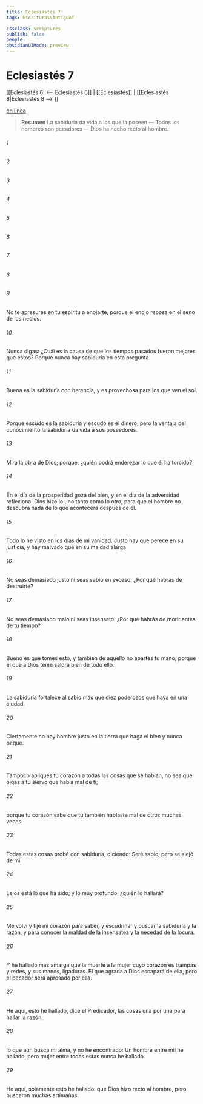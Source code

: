 ```yaml
---
title: Eclesiastés 7
tags: Escrituras\AntiguoT

cssclass: scriptures
publish: false
people:
obsidianUIMode: preview
---
```


# Eclesiastés 7
[[Eclesiastés 6| <-- Eclesiastés 6]] | [[Eclesiastés]] | [[Eclesiastés 8|Eclesiastés 8 --> ]]

[en línea](https://churchofjesuschrist.org/study/scriptures/ot/eccl/7?lang=spa)

> __Resumen__
La sabiduría da vida a los que la poseen — Todos los hombres son pecadores — Dios ha hecho recto al hombre.

###### 1 


###### 2 


###### 3 


###### 4 


###### 5 


###### 6 


###### 7 


###### 8 


###### 9 
No te apresures en tu espíritu a enojarte, porque el enojo reposa en el seno de los necios.

###### 10 
Nunca digas: ¿Cuál es la causa de que los tiempos pasados fueron mejores que estos? Porque nunca hay sabiduría en esta pregunta.

###### 11 
Buena es la sabiduría con herencia, y es provechosa para los que ven el sol.

###### 12 
Porque escudo es la sabiduría y escudo es el dinero, pero la ventaja del conocimiento  la sabiduría da vida a sus poseedores.

###### 13 
Mira la obra de Dios; porque, ¿quién podrá enderezar lo que él ha torcido?

###### 14 
En el día de la prosperidad goza del bien, y en el día de la adversidad reflexiona. Dios hizo lo uno tanto como lo otro, para que el hombre no descubra nada de lo que acontecerá después de él.

###### 15 
Todo lo he visto en los días de mi vanidad. Justo hay que perece en su justicia, y hay malvado que en su maldad alarga 

###### 16 
No seas demasiado justo ni seas sabio en exceso. ¿Por qué habrás de destruirte?

###### 17 
No seas demasiado malo ni seas insensato. ¿Por qué habrás de morir antes de tu tiempo?

###### 18 
Bueno es que tomes esto, y también de aquello no apartes tu mano; porque el que a Dios teme saldrá bien de todo ello.

###### 19 
La sabiduría fortalece al sabio más que diez poderosos que haya en una ciudad.

###### 20 
Ciertamente no hay hombre justo en la tierra que haga el bien y nunca peque.

###### 21 
Tampoco apliques tu corazón a todas las cosas que se hablan, no sea que oigas a tu siervo que habla mal de ti;

###### 22 
porque tu corazón sabe que tú también hablaste mal de otros muchas veces.

###### 23 
Todas estas cosas probé con sabiduría, diciendo: Seré sabio, pero  se alejó de mí.

###### 24 
Lejos está lo que ha sido; y lo muy profundo, ¿quién lo hallará?

###### 25 
Me volví y fijé mi corazón para saber, y escudriñar y buscar la sabiduría y la razón, y para conocer la maldad de la insensatez y la necedad de la locura.

###### 26 
Y he hallado más amarga que la muerte a la mujer cuyo corazón es trampas y redes, y sus manos, ligaduras. El que agrada a Dios escapará de ella, pero el pecador será apresado por ella.

###### 27 
He aquí, esto he hallado, dice el Predicador,  las cosas una por una para hallar la razón,

###### 28 
lo que aún busca mi alma, y no he encontrado: Un hombre entre mil he hallado, pero mujer entre todas estas nunca he hallado.

###### 29 
He aquí, solamente esto he hallado: que Dios hizo recto al hombre, pero  buscaron muchas artimañas.

